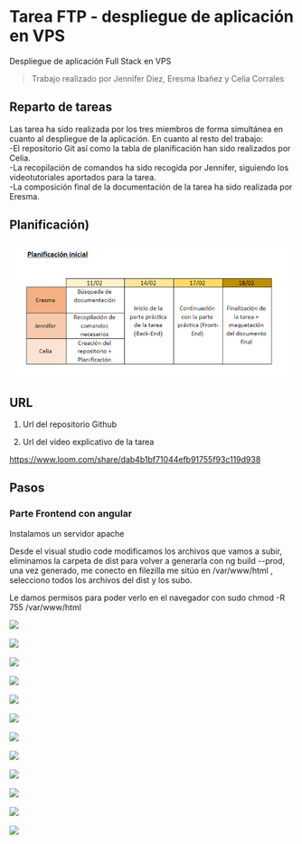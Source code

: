 # Tarea FTP - despliegue de aplicación en VPS

Despliegue de aplicación Full Stack en VPS

>Trabajo realizado por Jennifer Diez, Eresma Ibañez y Celia Corrales

## Reparto de tareas
Las tarea ha sido realizada por los tres miembros de forma simultánea en cuanto al despliegue de la aplicación. En cuanto al resto del trabajo:  
  -El repositorio Git así como la tabla de planificación han sido realizados por Celia.  
  -La recopilación de comandos ha sido recogida por Jennifer, siguiendo los videotutoriales aportados para la tarea.  
  -La composición final de la documentación de la tarea ha sido realizada por Eresma.  
  
## Planificación)
![](https://github.com/celiacg31/despliegueAppVPS/blob/275d054ae5299cad1459101b92ec8a5c00e11501/captura1.PNG)

## URL

1. Url del repositorio Github



2. Url del video explicativo de la tarea

https://www.loom.com/share/dab4b1bf71044efb91755f93c119d938

## Pasos



### Parte Frontend con angular

Instalamos un servidor apache

Desde el visual studio code modificamos los archivos que vamos a subir, eliminamos la carpeta de dist para volver a generarla con ng build --prod, una vez generado, me conecto en filezilla me sitúo en /var/www/html , selecciono todos los archivos del dist y los subo.

Le damos permisos para poder verlo en el navegador con sudo chmod -R 755 /var/www/html 

![](https://github.com/celiacg31/despliegueAppVPS/blob/c155e5379f0c8b159e9606d4f1d988cc602302d8/Im%C3%A1genes/02.PNG)

![](https://github.com/celiacg31/despliegueAppVPS/blob/c155e5379f0c8b159e9606d4f1d988cc602302d8/Im%C3%A1genes/03.PNG)

![](https://github.com/celiacg31/despliegueAppVPS/blob/e5be48e9cce8b9aa7d5baa51545928a8b836ea82/Im%C3%A1genes/04.PNG)

![](https://github.com/celiacg31/despliegueAppVPS/blob/e5be48e9cce8b9aa7d5baa51545928a8b836ea82/Im%C3%A1genes/05.PNG)

![](https://github.com/celiacg31/despliegueAppVPS/blob/e5be48e9cce8b9aa7d5baa51545928a8b836ea82/Im%C3%A1genes/06.PNG)

![](https://github.com/celiacg31/despliegueAppVPS/blob/d7b9a4fce4c4f59c042f3f3f429fbc2230ac7caa/Im%C3%A1genes/07.png)

![](https://github.com/celiacg31/despliegueAppVPS/blob/d7b9a4fce4c4f59c042f3f3f429fbc2230ac7caa/Im%C3%A1genes/08.png)

![](https://github.com/celiacg31/despliegueAppVPS/blob/d7b9a4fce4c4f59c042f3f3f429fbc2230ac7caa/Im%C3%A1genes/09.png)

![](https://github.com/celiacg31/despliegueAppVPS/blob/d7b9a4fce4c4f59c042f3f3f429fbc2230ac7caa/Im%C3%A1genes/10.png)

![](https://github.com/celiacg31/despliegueAppVPS/blob/d7b9a4fce4c4f59c042f3f3f429fbc2230ac7caa/Im%C3%A1genes/11.png)

![](https://github.com/celiacg31/despliegueAppVPS/blob/d7b9a4fce4c4f59c042f3f3f429fbc2230ac7caa/Im%C3%A1genes/12.png)

![](https://github.com/celiacg31/despliegueAppVPS/blob/d7b9a4fce4c4f59c042f3f3f429fbc2230ac7caa/Im%C3%A1genes/13.png)






